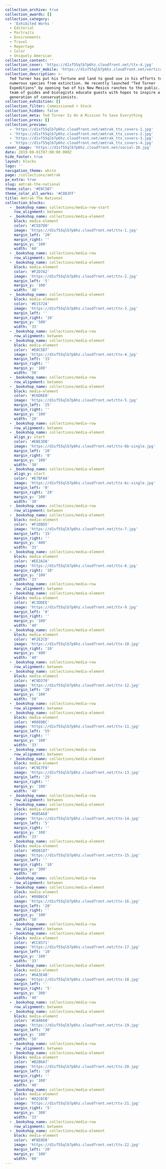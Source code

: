 ```yaml
---
collection_archive: true
collection_awards: []
collection_category:
  - 'Exhibited Works '
  - Editorial
  - Portraits
  - Environments
  - Travel
  - Reportage
  - Color
  - Uniquely American
collection_content: ''
collection_cover: 'https://d1sf55qlb7p6hz.cloudfront.net/ttx-4.jpg'
collection_cover_mobile: 'https://d1sf55qlb7p6hz.cloudfront.net/verticalcovers-17.jpg'
collection_description: >-
  Ted Turner has put his fortune and land to good use in his efforts to save
  numerous species from extinction. He recently launched "Ted Turner
  Expeditions" by opening two of his New Mexico ranches to the public. There his
  team of guides and biologists educate guests with hopes to inspire a new
  generation of conservationists.
collection_exhibition: []
collection_filter: Commissioned + Stock
collection_hidden: false
collection_meta: Ted Turner Is On A Mission To Save Everything
collection_press: []
collection_preview:
  - 'https://d1sf55qlb7p6hz.cloudfront.net/amtrak_ttx_covers-1.jpg'
  - 'https://d1sf55qlb7p6hz.cloudfront.net/amtrak_ttx_covers-2.jpg'
  - 'https://d1sf55qlb7p6hz.cloudfront.net/amtrak_ttx_covers-3.jpg'
  - 'https://d1sf55qlb7p6hz.cloudfront.net/amtrak_ttx_covers-4.jpg'
cover_image: 'https://d1sf55qlb7p6hz.cloudfront.net/social-16.jpg'
date: 2019-08-01T07:00:00.000Z
hide_footer: true
layout: blocks
logo: ''
navigation_theme: white
page: /collections/amtrak
px_extra: true
slug: amtrak-the-national
theme_color: '#E0C5B7'
theme_color_all_works: '#C883FF'
title: Amtrak The National
collection_blocks:
  - _bookshop_name: collections/media-row-start
    row_alignment: between
  - _bookshop_name: collections/media-element
    block: media-element
    color: '#C5D7D0'
    image: 'https://d1sf55qlb7p6hz.cloudfront.net/ttx-1.jpg'
    margin_left: '20'
    margin_right: ''
    margin_y: '100'
    width: '60'
  - _bookshop_name: collections/media-row
    row_alignment: between
  - _bookshop_name: collections/media-element
    block: media-element
    color: '#F2D7A2'
    image: 'https://d1sf55qlb7p6hz.cloudfront.net/ttx-2.jpg'
    margin_left: '5'
    margin_y: '100'
    width: '40'
  - _bookshop_name: collections/media-element
    block: media-element
    color: '#E1572A'
    image: 'https://d1sf55qlb7p6hz.cloudfront.net/ttx-3.jpg'
    margin_left: ''
    margin_right: '10'
    margin_y: '500'
    width: '33'
  - _bookshop_name: collections/media-row
    row_alignment: between
  - _bookshop_name: collections/media-element
    block: media-element
    color: '#E0C5B7'
    image: 'https://d1sf55qlb7p6hz.cloudfront.net/ttx-4.jpg'
    margin_left: '15'
    margin_right: ''
    margin_y: '100'
    width: '50'
  - _bookshop_name: collections/media-row
    row_alignment: between
  - _bookshop_name: collections/media-element
    block: media-element
    color: '#C6D6E0'
    image: 'https://d1sf55qlb7p6hz.cloudfront.net/ttx-5.jpg'
    margin_left: '25'
    margin_right: ''
    margin_y: '100'
    width: '20'
  - _bookshop_name: collections/media-row
    row_alignment: between
  - _bookshop_name: collections/media-element
    align_y: start
    color: '#EBE3DB'
    image: 'https://d1sf55qlb7p6hz.cloudfront.net/ttx-6b-single.jpg'
    margin_left: '20'
    margin_right: '0'
    margin_y: '100'
    width: '30'
  - _bookshop_name: collections/media-element
    align_y: start
    color: '#E7BFA8'
    image: 'https://d1sf55qlb7p6hz.cloudfront.net/ttx-6c-single.jpg'
    margin_left: '0'
    margin_right: '20'
    margin_y: '100'
    width: '30'
  - _bookshop_name: collections/media-row
    row_alignment: between
  - _bookshop_name: collections/media-element
    block: media-element
    color: '#F2EBD5'
    image: 'https://d1sf55qlb7p6hz.cloudfront.net/ttx-7.jpg'
    margin_left: '15'
    margin_right: ''
    margin_y: '400'
    width: '33'
  - _bookshop_name: collections/media-element
    block: media-element
    color: '#EE2A2A'
    image: 'https://d1sf55qlb7p6hz.cloudfront.net/ttx-8.jpg'
    margin_right: '10'
    margin_y: '100'
    width: '33'
  - _bookshop_name: collections/media-row
    row_alignment: between
  - _bookshop_name: collections/media-element
    block: media-element
    color: '#C3DDEE'
    image: 'https://d1sf55qlb7p6hz.cloudfront.net/ttx-9.jpg'
    margin_left: '0'
    margin_right: ''
    margin_y: '100'
    width: '40'
  - _bookshop_name: collections/media-element
    block: media-element
    color: '#F2E2CD'
    image: 'https://d1sf55qlb7p6hz.cloudfront.net/ttx-10.jpg'
    margin_right: '10'
    margin_y: '400'
    width: '40'
  - _bookshop_name: collections/media-row
    row_alignment: between
  - _bookshop_name: collections/media-element
    block: media-element
    color: '#C9D378'
    image: 'https://d1sf55qlb7p6hz.cloudfront.net/ttx-12.jpg'
    margin_left: '20'
    margin_y: '100'
    width: '50'
  - _bookshop_name: collections/media-row
    row_alignment: between
  - _bookshop_name: collections/media-element
    block: media-element
    color: '#0089BC'
    image: 'https://d1sf55qlb7p6hz.cloudfront.net/ttx-11.jpg'
    margin_left: '55'
    margin_right: ''
    margin_y: '100'
    width: '33'
  - _bookshop_name: collections/media-row
    row_alignment: between
  - _bookshop_name: collections/media-element
    block: media-element
    color: '#C9E7F8'
    image: 'https://d1sf55qlb7p6hz.cloudfront.net/ttx-13.jpg'
    margin_left: '25'
    margin_right: ''
    margin_y: '100'
    width: '40'
  - _bookshop_name: collections/media-row
    row_alignment: between
  - _bookshop_name: collections/media-element
    block: media-element
    color: '#6B5A68'
    image: 'https://d1sf55qlb7p6hz.cloudfront.net/ttx-14.jpg'
    margin_left: '5'
    margin_right: ''
    margin_y: '100'
    width: '33'
  - _bookshop_name: collections/media-element
    block: media-element
    color: '#DDB187'
    image: 'https://d1sf55qlb7p6hz.cloudfront.net/ttx-15.jpg'
    margin_left: ''
    margin_right: '10'
    margin_y: '300'
    width: '40'
  - _bookshop_name: collections/media-row
    row_alignment: between
  - _bookshop_name: collections/media-element
    block: media-element
    color: '#80B6C4'
    image: 'https://d1sf55qlb7p6hz.cloudfront.net/ttx-16.jpg'
    margin_left: '20'
    margin_right: ''
    margin_y: '100'
    width: '50'
  - _bookshop_name: collections/media-row
    row_alignment: between
  - _bookshop_name: collections/media-element
    block: media-element
    color: '#CC8571'
    image: 'https://d1sf55qlb7p6hz.cloudfront.net/ttx-17.jpg'
    margin_left: '10'
    margin_y: '100'
    width: '33'
  - _bookshop_name: collections/media-element
    block: media-element
    color: '#6A3E4B'
    image: 'https://d1sf55qlb7p6hz.cloudfront.net/ttx-18.jpg'
    margin_left: ''
    margin_right: '5'
    margin_y: '300'
    width: '40'
  - _bookshop_name: collections/media-row
    row_alignment: between
  - _bookshop_name: collections/media-element
    block: media-element
    color: '#CA8660'
    image: 'https://d1sf55qlb7p6hz.cloudfront.net/ttx-19.jpg'
    margin_left: '30'
    margin_y: '100'
    width: '50'
  - _bookshop_name: collections/media-row
    row_alignment: between
  - _bookshop_name: collections/media-element
    block: media-element
    color: '#B2B6A7'
    image: 'https://d1sf55qlb7p6hz.cloudfront.net/ttx-20.jpg'
    margin_left: '10'
    margin_right: ''
    margin_y: '100'
    width: '40'
  - _bookshop_name: collections/media-element
    block: media-element
    color: '#A2C6CB'
    image: 'https://d1sf55qlb7p6hz.cloudfront.net/ttx-21.jpg'
    margin_right: '5'
    margin_y: '300'
    width: '33'
  - _bookshop_name: collections/media-row
    row_alignment: between
  - _bookshop_name: collections/media-element
    block: media-element
    color: '#F8E8D8'
    image: 'https://d1sf55qlb7p6hz.cloudfront.net/ttx-22.jpg'
    margin_left: '20'
    margin_y: '100'
    width: '60'
---
```

